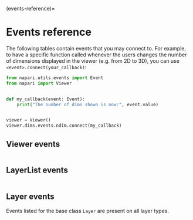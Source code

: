 (events-reference)=

# Events reference

The following tables contain events that you may connect to. For example, to have a specific function called whenever the users
changes the number of dimensions displayed in the viewer (e.g.
from 2D to 3D), you can use `<event>.connect(your_callback)`:

```python
from napari.utils.events import Event
from napari import Viewer


def my_callback(event: Event):
    print("The number of dims shown is now:", event.value)


viewer = Viewer()
viewer.dims.events.ndim.connect(my_callback)
```

## Viewer events

<!-- These tables are generated by _scripts/update_event_docs.py -->

```{include} _viewer_events.md
```

## LayerList events

```{include} _layerlist_events.md
```

## Layer events

Events listed for the base class `Layer` are present on all layer types.

```{include} _layer_events.md
```
